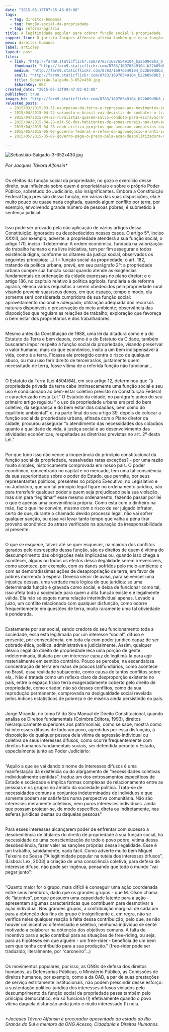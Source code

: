 ```yaml
---
date: "2015-05-13T07:35:48-03:00"
tags:
  - tag: direitos-humanos
  - tag: função-social-da-propriedade
  - tag: reforma-agrária
title: A legitimidade popular para cobrar função social à propriedade
support_line: O jurista Jacques Alfonsin afirma também que essa função social só funciona quando o povo vítima daquela disfunção anda junto e muito interessado nela.
menu: direitos humanos
label: articles
layout: post
files:
  - link: "http://farm9.staticflickr.com/8783/16976549104_b22b09d8b3_b.jpg"
    thumbnail: "http://farm9.staticflickr.com/8783/16976549104_b22b09d8b3_t.jpg"
    medium: "http://farm9.staticflickr.com/8783/16976549104_b22b09d8b3_z.jpg"
    small: "http://farm9.staticflickr.com/8783/16976549104_b22b09d8b3_n.jpg"
    title: Sebastião-Salgado-3-652x430.jpg
    $$hashKey: 0K2
created_date: "2015-05-13T09:47:02-03:00"
published: true
images_hd: "http://farm9.staticflickr.com/8783/16976549104_b22b09d8b3_n.jpg"
releated_posts:
  - 2015/03/2015-03-31-usurpacao-da-terra-e-repressao-aos-movimentos-sociais-na-historia-do-parana.md
  - 2015/04/2015-04-24-sakamoto-o-brasil-vai-desistir-de-combater-o-trabalho-escravo.md
  - 2015/04/2015-04-27-ruralistas-querem-salvo-conduto-para-escravocratas-diz-coordenador-do-mpt.md
  - 2015/04/2015-04-28-oit-56-dos-habitantes-de-zonas-rurais-nao-tem-acesso-a-saude-basica.md
  - 2015/04/2015-04-28-cnbb-critica-projetos-que-ameacam-conquistas-sociais-e-direitos-de-trabalhadores.md
  - 2015/05/2015-05-07-governo-federal-e-refem-do-agronegocio-e-anti-indigena-denuncia-bispo-do-xingu.md
  - 2015/05/2015-05-07-governo-paga-o-preco-pela-acao-despolitizadora-do-ultimo-periodo.md

---
```

<p><img alt="Sebastião-Salgado-3-652x430.jpg" src="http://farm9.staticflickr.com/8783/16976549104_b22b09d8b3_b.jpg" /><br />
<br />
<em>Por Jacques T&aacute;vora Alfonsin*</em></p>

<p><br />
Os efeitos da fun&ccedil;&atilde;o social da propriedade, no gozo e exerc&iacute;cio desse direito, sua influ&ecirc;ncia sobre quem &eacute; propriet&aacute;ria/o e sobre o pr&oacute;prio Poder P&uacute;blico, sobretudo do Judici&aacute;rio, s&atilde;o insignificantes. Embora a Constitui&ccedil;&atilde;o Federal fa&ccedil;a previs&atilde;o dessa fun&ccedil;&atilde;o, em v&aacute;rias das suas disposi&ccedil;&otilde;es, ela &eacute; muito pouco ou quase nada cogitada, quando algum conflito por terra, por exemplo, envolvendo grande n&uacute;mero de pessoas pobres, &eacute; submetido &agrave; senten&ccedil;a judicial.</p>

<p><br />
Isso pode ser provado pela n&atilde;o aplica&ccedil;&atilde;o de v&aacute;rios artigos dessa Constitui&ccedil;&atilde;o, ignorados ou desobedecidos nesses casos. O artigo 5&ordm;, inciso XXXIII, por exemplo, adverte: a propriedade atender&aacute; a sua fun&ccedil;&atilde;o social; o artigo 170, inciso III determina: A ordem econ&ocirc;mica, fundada na valoriza&ccedil;&atilde;o do trabalho humano e na livre iniciativa, tem por fim assegurar a todos exist&ecirc;ncia digna, conforme os ditames da justi&ccedil;a social, observados os seguintes princ&iacute;pios: ...III &ndash; fun&ccedil;&atilde;o social da propriedade; o art. 182, tratando da pol&iacute;tica urbana, prev&ecirc;, em seu par&aacute;grafo 2&ordm;: a propriedade urbana cumpre sua fun&ccedil;&atilde;o social quando atende as exig&ecirc;ncias fundamentais de ordena&ccedil;&atilde;o da cidade expressas no plano diretor; e o artigo 186, no cap&iacute;tulo relativo &agrave; pol&iacute;tica agr&iacute;cola, fundi&aacute;ria e de reforma agr&aacute;ria, elenca v&aacute;rios requisitos a serem obedecidos pela propriedade rural visando prevenir suas/seus donos, em que espa&ccedil;o, tempo e modo, ela somente ser&aacute; considerada cumpridora de sua fun&ccedil;&atilde;o social: aproveitamento racional e adequado; utiliza&ccedil;&atilde;o adequada dos recursos naturais dispon&iacute;veis e preserva&ccedil;&atilde;o do meio ambiente; observ&acirc;ncia das disposi&ccedil;&otilde;es que regulam as rela&ccedil;&otilde;es de trabalho; explora&ccedil;&atilde;o que favore&ccedil;a o bem estar dos propriet&aacute;rios e dos trabalhadores.</p>

<p><br />
Mesmo antes da Constitui&ccedil;&atilde;o de 1988, uma lei da ditadura como &eacute; a do Estatuto da Terra e bem depois, como &eacute; a do Estatuto da Cidade, tamb&eacute;m buscaram impor respeito &agrave; fun&ccedil;&atilde;o social da propriedade, visando preservar o valor humano, mais do que econ&ocirc;mico, &iacute;nsito a um bem indispens&aacute;vel &agrave; vida, como &eacute; a terra. Ficasse ele protegido contra o risco de qualquer abuso, ou mau uso ferir direito de terceiras/os, justamente quem, necessitado de terra, fosse v&iacute;tima de a referida fun&ccedil;&atilde;o n&atilde;o funcionar...</p>

<p><br />
O Estatuto da Terra (Lei 4504/64), em seu artigo 12, determinou que &ldquo;&agrave; propriedade privada da terra cabe intrinsecamente uma fun&ccedil;&atilde;o social e seu uso &eacute; condicionado ao bem-estar coletivo previsto na Constitui&ccedil;&atilde;o Federal e caracterizado nesta Lei.&rdquo; O Estatuto da cidade, no par&aacute;grafo &uacute;nico do seu primeiro artigo regulou &ldquo; o uso da propriedade urbana em prol do bem coletivo, da seguran&ccedil;a e do bem estar dos cidad&atilde;os, bem como do equil&iacute;brio ambiental&rdquo;, e, na parte final do seu artigo 39, depois de colocar a fun&ccedil;&atilde;o social da propriedade urbana, afinada com o Plano diretor da cidade, procurou assegurar &ldquo;o atendimento das necessidades dos cidad&atilde;os quanto &agrave; qualidade de vida, &agrave; justi&ccedil;a social e ao desenvolvimento das atividades econ&ocirc;micas, respeitadas as diretrizes previstas no art. 2&ordm; desta Lei.&rdquo;</p>

<p><br />
Por que tudo isso n&atilde;o vence a inoper&acirc;ncia do princ&iacute;pio constitucional da fun&ccedil;&atilde;o social da propriedade, ressalvadas raras exce&ccedil;&otilde;es? - por uma raz&atilde;o muito simples, historicamente comprovada em nosso pa&iacute;s. O poder econ&ocirc;mico, concentrado no capital e no mercado, tem uma tal consci&ecirc;ncia da sua superioridade sobre o poder do Estado, que permite, por seus representantes pol&iacute;ticos, presentes no pr&oacute;prio Executivo, no Legislativo e no Judici&aacute;rio, que um tal princ&iacute;pio legal figure no ordenamento jur&iacute;dico, n&atilde;o para transferir qualquer poder a quem seja prejudicado pela sua viola&ccedil;&atilde;o, mas sim para &ldquo;legitimar&rdquo; esse mesmo ordenamento, fazendo passar por lei o que &eacute; apenas uma conveni&ecirc;ncia pr&oacute;pria. Como est&aacute; com o dinheiro na m&atilde;o, faz o que lhe conv&eacute;m, mesmo com o risco de ser julgado infrator, certo de que, durante o chamado devido processo legal, n&atilde;o vai sofrer qualquer san&ccedil;&atilde;o, ou essa vai levar tanto tempo que valha a pena tirar proveito econ&ocirc;mico do atraso verificado na apura&ccedil;&atilde;o da irresponsabilidade a&iacute; presente.</p>

<p><br />
O que se esquece, talvez at&eacute; se quer esquecer, na maioria dos conflitos gerados pelo desrespeito dessa fun&ccedil;&atilde;o, s&atilde;o os direitos de quem &eacute; vitima do descumprimento das obriga&ccedil;&otilde;es nela implicadas ou, quando isso chega a acontecer, alguns ou todos os efeitos dessa ilegalidade serem irrevers&iacute;veis, como acontece, por exemplo, com os danos sofridos pelo meio-ambiente e com as demorad&iacute;ssimas a&ccedil;&otilde;es de desapropria&ccedil;&atilde;o de terra, em favor de pobres morrendo &agrave; espera. Deveria servir de aviso, para se vencer uma injusti&ccedil;a dessas, uma verdade mais l&oacute;gica do que jur&iacute;dica: se uma determinada fun&ccedil;&atilde;o &eacute; gravada como social, e deixa de funcionar como tal, isso afeta toda a sociedade para quem a dita fun&ccedil;&atilde;o existe e &eacute; legalmente v&aacute;lida. Ela n&atilde;o se esgota numa rela&ccedil;&atilde;o interindividual apenas. Levado a ju&iacute;zo, um conflito relacionado com qualquer disfun&ccedil;&atilde;o, como ocorre frequentemente em quest&otilde;es de terra, muito raramente uma tal obviedade &eacute; ponderada.</p>

<p><br />
Exatamente por ser social, sendo credora do seu funcionamento toda a sociedade, essa est&aacute; legitimada por um interesse &ldquo;social&rdquo;, difuso e presente, por conseq&uuml;&ecirc;ncia, em toda ela com poder juridico capaz de ser cobrado &eacute;tica, pol&iacute;tica. administrativa e judicialmente. Assim, qualquer desvio ilegal do direito de propriedade lesa uma por&ccedil;&atilde;o de gente indeterminada, titulada por um interesse capaz de legitim&aacute;-la para agir materialmente em sentido contr&aacute;rio. Pouco se percebe, na escandalosa concentra&ccedil;&atilde;o de terra em m&atilde;os de poucos latifundi&aacute;rios, como acontece no Brasil, essa realidade subjacente, como causa de tantos conflitos sobre ela,. N&atilde;o &eacute; tratada como um reflexo claro da despropor&ccedil;&atilde;o existente no pa&iacute;s, entre o espa&ccedil;o f&iacute;sico terra exageradamente coberto pelo direito de propriedade, como criador, n&atilde;o s&oacute; desses conflitos, como da sua reprodu&ccedil;&atilde;o permanente, comprovada na desigualdade social revelada pelos &iacute;ndices estat&iacute;sticos de pobreza e de mis&eacute;ria ainda persistindo no pa&iacute;s.</p>

<p><br />
Jorge Miranda, no tomo IV do Seu Manual de Direito Constitucional, quando analisa os Direitos fundamentais (Coimbra Editora, 1993), direitos hierarquicamente superiores aos patrimoniais, como se sabe, mostra como h&aacute; interesses difusos de todo um povo, agredidos por essa disfun&ccedil;&atilde;o, &agrave; disposi&ccedil;&atilde;o de qualquer pessoa dela v&iacute;tima de agress&atilde;o individual ou coletiva de seus interesses difusos, como ocorre frequentemente com direitos humanos fundamentais sociais, ser defendida perante o Estado, especialmente junto ao Poder Judici&aacute;rio:</p>

<p><br />
&ldquo;Aquilo a que se vai dando o nome de interesses difusos &eacute; uma manifesta&ccedil;&atilde;o da exist&ecirc;ncia ou do alargamento de &ldquo;necessidades coletivas individualmente sentidas&rdquo;; traduz um dos entrosamentos espec&iacute;ficos de Estado e sociedade e implica formas complexas de relacionamento entre as pessoas e os grupos no &acirc;mbito da sociedade pol&iacute;tica. Trata-se de necessidades comuns a conjuntos indeterminados de indiv&iacute;duos e que somente podem ser satisfeitas numa perspectiva comunit&aacute;ria. N&atilde;o s&atilde;o interesses meramente coletivos, nem puros interesses individuais. ainda que possam projetar-se, de modo espec&iacute;fico, direta ou indiretamente, nas esferas jur&iacute;dicas destas ou daquelas pessoas&rdquo;</p>

<p><br />
Para esses interesses alcan&ccedil;arem poder de enfrentar com sucesso a desobedi&ecirc;ncia de titulares do direito de propriedade &agrave; sua fun&ccedil;&atilde;o social, h&aacute; necessidade de uma conscientiza&ccedil;&atilde;o de todo o povo pobre, v&iacute;tima dessa desobedi&ecirc;ncia, fazer valer as san&ccedil;&otilde;es pr&oacute;prias dessa ilegalidade. Esse &eacute; um trabalho, sabidamente, nada f&aacute;cil. Como adverte muito bem Miguel Teixeira de Sousa (&ldquo;A legitimidade popular na tutela dos interesses difusos&rdquo;, (Lisboa: Lex, 2003) a cria&ccedil;&atilde;o de uma consci&ecirc;ncia coletiva, para defesa de interesse difuso, n&atilde;o pode ser ing&ecirc;nua, pensando que todo o mundo &ldquo;vai pegar junto&rdquo;:</p>

<p><br />
&ldquo;Quanto maior for o grupo, mais dif&iacute;cil &eacute; conseguir uma a&ccedil;&atilde;o coordenada entre seus membros, dado que os grandes grupos - que M. Olson chama de &ldquo;latentes&rdquo;, porque possuem uma capacidade latente para a a&ccedil;&atilde;o - apresentam algumas caracter&iacute;sticas que contribuem para desmotivar a a&ccedil;&atilde;o individual. Nos grandes grupos, a contribui&ccedil;&atilde;o marginal de cada um para a obten&ccedil;&atilde;o dos fins do grupo &eacute; insignificante e, em regra, n&atilde;o se verifica neles qualquer rea&ccedil;&atilde;o &agrave; falta dessa contribui&ccedil;&atilde;o, pelo que, se n&atilde;o houver um incentivo diferenciado e seletivo, nenhuma indiv&iacute;duo se sente motivado a colaborar na obten&ccedil;&atilde;o dos objetivos comuns. A falta de incentivo para a a&ccedil;&atilde;o contribui para as situa&ccedil;&otilde;es de free-riding, ou seja, para as hip&oacute;teses em que algu&eacute;m - um free-rider - beneficia de um bem sem que tenha contribu&iacute;do para a sua produ&ccedil;&atilde;o.&rdquo; (free-rider pode ser traduzido, literalmente, por &ldquo;caroneiro&rdquo;...)</p>

<p><br />
Os movimentos populares, por isso, as ONGs de defesa dos direitos humanos, as Defensorias P&uacute;blicas, o Minist&eacute;rio P&uacute;blico, as Comiss&otilde;es de direitos humanos, por exemplo, como a da OAB, a par de suas presta&ccedil;&otilde;es de servi&ccedil;o estritamente institucionais, n&atilde;o podem prescindir desse esfor&ccedil;o: a sustenta&ccedil;&atilde;o pol&iacute;tico-jur&iacute;dica dos interesses difusos violados pelo descumprimento da fun&ccedil;&atilde;o social da propriedade passa tamb&eacute;m pelo princ&iacute;pio democr&aacute;tico: ela s&oacute; funciona (!) efetivamente quando o povo v&iacute;tima daquela disfun&ccedil;&atilde;o anda junto e muito interessado (!) nela.</p>

<p><br />
<em>*Jacques T&aacute;vora Alfonsin &eacute; procurador aposentado do estado do Rio Grande do Sul e membro da ONG Acesso, Cidadania e Direitos Humanos.</em></p>
